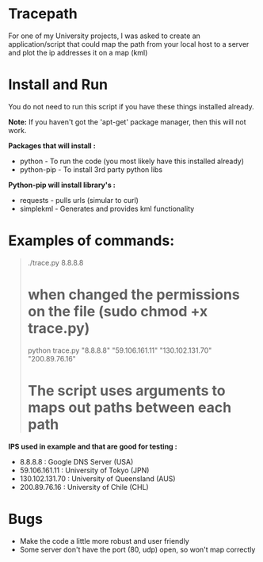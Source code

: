 # Tracepath

For one of my University projects, I was asked to create an application/script that could map the path from your local host to a server and plot the ip addresses it on a map (kml)

# Install and Run
You do not need to run this script if you have these things installed already.

**Note:** If you haven't got the 'apt-get' package manager, then this will not work.

**Packages that will install :**
 * python - To run the code (you most likely have this installed already)
 * python-pip - To install 3rd party python libs 

**Python-pip will install library's :**
 * requests - pulls urls (simular to curl)
 * simplekml - Generates and provides kml functionality

# Examples of commands:

> ./trace.py 8.8.8.8
> # when changed the permissions on the file (sudo chmod +x trace.py)
>
> python trace.py "8.8.8.8" "59.106.161.11" "130.102.131.70" "200.89.76.16"
> # The script uses arguments to maps out paths between each path

**IPS used in example and that are good for testing :**
 - 8.8.8.8 : Google DNS Server (USA)
 - 59.106.161.11 : University of Tokyo (JPN)
 - 130.102.131.70 : University of Queensland (AUS)
 - 200.89.76.16 : University of Chile (CHL)

# Bugs
- Make the code a little more robust and user friendly
- Some server don't have the port (80, udp) open, so won't map correctly
